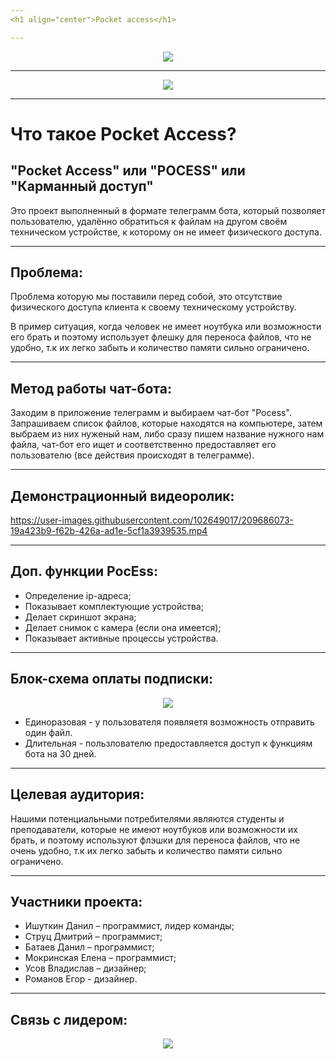 ```yaml
---
<h1 align="center">Pocket access</h1>

---
```

<p align="center"><img src="https://user-images.githubusercontent.com/102649017/204105904-3392f9d4-0153-4d3f-8a56-7d0735b9628a.png"></p>

---
<p align="center">
<img src="https://img.shields.io/badge/PRs-welcome-brightgreen.svg?style=flat">
</p> 

---
# Что такое Pocket Access?

## "Pocket Access" или "POCESS" или "Карманный доступ"
Это проект выполненный в формате телеграмм бота, который позволяет пользователю, удалённо обратиться к файлам на другом своём техническом устройстве, к которому он не имеет физического доступа. 

---
## Проблема:
Проблема которую мы поставили перед собой, это отсутствие физического доступа клиента к своему техническому устройству. 

В пример ситуация, когда человек не имеет ноутбука или возможности его брать и поэтому использует флешку для переноса файлов, что не удобно, т.к их легко забыть и количество памяти сильно ограничено.


---
## Метод работы чат-бота:
Заходим в приложение телеграмм и выбираем чат-бот "Pocess". Запрашиваем список файлов, которые находятся на компьютере, затем выбраем из них нуженый нам, либо сразу пишем название нужного нам файла, чат-бот его ищет и соответственно предоставляет его пользователю (все действия происходят в телеграмме).

---
## Демонстрационный видеоролик:

https://user-images.githubusercontent.com/102649017/209686073-19a423b9-f62b-426a-ad1e-5cf1a3939535.mp4

---
## Доп. функции PocEss:
- Определение ip-адреса;
- Показывает комплектующие устройства;
- Делает скриншот экрана;
- Делает снимок с камера (если она имеется);
- Показывает активные процессы устройства.

---
## Блок-схема оплаты подписки:

<p align="center"><img src="https://user-images.githubusercontent.com/102649017/205464206-76012d2b-3e7f-4e28-bbf9-9384fd3fafbb.png"></p>

- Единоразовая - у пользователя появляетя возможность отправить один файл.
- Длительная - пользлователю предоставляется доступ к функциям бота на 30 дней.

---
## Целевая аудитория: 
Нашими потенциальными потребителями являются студенты и преподаватели, которые не имеют ноутбуков или возможности их брать, и поэтому используют флэшки для переноса файлов, что не очень удобно, т.к их легко забыть и количество памяти сильно ограничено.

---
## Участники проекта:

- Ишуткин Данил – программист, лидер команды;
- Струц Дмитрий – программист; 
- Батаев Данил – программист;
- Мокринская Елена – программист;
- Усов Владислав – дизайнер;
- Романов Егор - дизайнер.

---

## Связь с лидером:
<p align="center">
<img src="https://user-images.githubusercontent.com/102649017/205361291-1fc23469-ee61-4b76-9246-cc2dca617eed.png">
</p>
